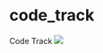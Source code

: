# code_track
Code Track 
![](https://en.wikipedia.org/wiki/Image#/media/File:Image_created_with_a_mobile_phone.png)

